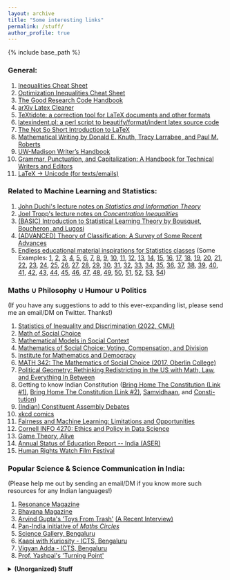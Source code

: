 ```yaml
---
layout: archive
title: "Some interesting links"
permalink: /stuff/
author_profile: true
---
```

{% include base_path %}

### General:
1. [Inequalities Cheat Sheet](http://www.lkozma.net/inequalities_cheat_sheet/)
2. [Optimization Inequalities Cheat Sheet](https://fa.bianp.net/blog/2017/optimization-inequalities-cheatsheet/)
3. [The Good Research Code Handbook](https://goodresearch.dev/index.html)
4. [arXiv Latex Cleaner](https://github.com/google-research/arxiv-latex-cleaner)
5. [TeXtidote: a correction tool for LaTeX documents and other formats](https://github.com/sylvainhalle/textidote)
6. [latexindent.pl: a perl script to beautify/format/indent latex source code](https://github.com/cmhughes/latexindent.pl)
7. [The Not So Short Introduction to LaTeX](https://tobi.oetiker.ch/lshort/lshort.pdf)
8. [Mathematical Writing by Donald E. Knuth, Tracy Larrabee, and Paul M. Roberts](https://jmlr.csail.mit.edu/reviewing-papers/knuth_mathematical_writing.pdf)
9. [UW-Madison Writer’s Handbook](https://writing.wisc.edu/handbook/)
10. [Grammar, Punctuation, and Capitalization: A Handbook for Technical Writers and Editors](https://ntrs.nasa.gov/citations/19900017394)
11. [LaTeX -> Unicode (for texts/emails)](https://www.unicodeit.net/)

### Related to Machine Learning and Statistics:
1. [John Duchi's lecture notes on _Statistics and Information Theory_](https://web.stanford.edu/class/stats311/lecture-notes.pdf)
2. [Joel Tropp's lecture notes on _Concentration Inequalities_](https://tropp.caltech.edu/notes/Tro21-Probability-High-LN-corr.pdf)
3. [(BASIC) Introduction to Statistical Learning Theory by Bousquet, Boucheron, and Lugosi](https://econ.upf.edu/~lugosi/mlss_slt.pdf)
4. [(ADVANCED) Theory of Classification: A Survey of Some Recent Advances](https://econ.upf.edu/~lugosi/esaimsurvey.pdf)
5. [Endless educational material inspirations for Statistics classes](https://www.tandfonline.com/loi/utas20) (Some Examples: [1](https://www.tandfonline.com/doi/abs/10.1198/0003130042836), [2](https://www.jstor.org/stable/2685844), [3](https://www.tandfonline.com/doi/full/10.1080/00031305.2020.1717620), [4](https://www.tandfonline.com/doi/full/10.1080/00031305.2019.1583913), [5](https://www.jstor.org/stable/2683975), [6](https://www.jstor.org/stable/2684491), [7](https://www.jstor.org/stable/2685679), [8](https://www.jstor.org/stable/2684602), [9](https://www.jstor.org/stable/2685208), [10](https://www.jstor.org/stable/2685173), [11](https://www.tandfonline.com/doi/abs/10.1080/00031305.1998.10480559), [12](https://www.jstor.org/stable/2684093), [13](https://www.jstor.org/stable/2685871), [14](https://www.jstor.org/stable/2683166), [15](https://www.tandfonline.com/doi/abs/10.1198/000313001300339897), [16](https://www.jstor.org/stable/2684568), [17](https://www.jstor.org/stable/2683942), [18](https://www.jstor.org/stable/2684511), [19](https://www.tandfonline.com/doi/abs/10.1080/00031305.2000.10474526), [20](https://www.jstor.org/stable/2683105), [21](https://www.jstor.org/stable/2685338), [22](https://www.jstor.org/stable/2684808), [23](https://www.tandfonline.com/doi/abs/10.1198/tast.2009.08210), [24](https://www.jstor.org/stable/2683704), [25](https://www.jstor.org/stable/2684811), [26](https://www.jstor.org/stable/2682899), [27](https://www.jstor.org/stable/2684616), [28](https://www.jstor.org/stable/2683247), [29](https://www.tandfonline.com/doi/abs/10.1198/000313001317098149), [30](https://www.jstor.org/stable/2685201), [31](https://www.jstor.org/stable/2685133), [32](https://www.tandfonline.com/doi/abs/10.1198/000313002753631330), [33](https://www.jstor.org/stable/2684655), [34](https://www.jstor.org/stable/2684655), [35](https://www.jstor.org/stable/2683467), [36](https://www.tandfonline.com/doi/abs/10.1198/0003130031630), [37](https://www.jstor.org/stable/2684922), [38](https://www.jstor.org/stable/2683222), [39](https://www.jstor.org/stable/2685328), [40](https://www.jstor.org/stable/2685031), [41](https://www.tandfonline.com/doi/abs/10.1198/tast.2010.09132), [42](https://www.jstor.org/stable/2684086), [43](https://www.tandfonline.com/doi/abs/10.1080/00031305.1998.10480530), [44](https://www.tandfonline.com/doi/abs/10.1198/0003130032413), [45](https://www.jstor.org/stable/2684309), [46](https://www.tandfonline.com/doi/abs/10.1198/tast.2009.08205), [47](https://www.tandfonline.com/doi/abs/10.1080/00031305.1997.10473959), [48](https://www.tandfonline.com/doi/full/10.1080/00031305.2015.1089789), [49](https://www.jstor.org/stable/2685084), [50](http://www.stat.columbia.edu/~gelman/research/published/asa_pvalues.pdf), [51](https://www.jstor.org/stable/2683253), [52](https://www.jstor.org/stable/2685212), [53](https://www.tandfonline.com/doi/abs/10.1198/tast.2010.09058), [54](https://www.tandfonline.com/doi/abs/10.1198/000313008X332421))

### Maths $\cup$ Philosophy $\cup$ Humour $\cup$ Politics
(If you have any suggestions to add to this ever-expanding list, please send me an email/DM on Twitter. Thanks!)
1. [Statistics of Inequality and Discrimination (2022, CMU)](https://www.stat.cmu.edu/~cshalizi/ineq/22/)
2. [Math of Social Choice](https://sites.tufts.edu/socialchoice/)
3. [Mathematical Models in Social Context](https://sites.tufts.edu/models/)
4. [Mathematics of Social Choice: Voting, Compensation, and Division](https://www.google.com/books/edition/Mathematics_of_Social_Choice/dccBaphP1G4C?hl=en&gbpv=0)
5. [Institute for Mathematics and Democracy](https://mathematics-democracy-institute.org/education-resources/)
6. [MATH 342: The Mathematics of Social Choice (2017, Oberlin College)](https://www2.oberlin.edu/faculty/kwoods/math342.html)
7. [Political Geometry: Rethinking Redistricting in the US with Math, Law, and Everything In Between](https://mggg.org/gerrybook.html)
8. Getting to know Indian Constitution ([Bring Home The Constitution (Link #1)](https://www.youtube.com/playlist?list=PLD0K3mAIEYxfWmrxdp8McNBDwCDWI2URk), [Bring Home The Constitution (Link #2)](https://koodam.org/#primary), [Samvidhaan](https://www.youtube.com/watch?v=0U9KDQnIsNk), and [Consti-tution](https://www.newslaundry.com/consti-tuition))
9. [(Indian) Constituent Assembly Debates](https://www.constitutionofindia.net/constitution-assembly-debates/)
10. [xkcd comics](https://xkcd.com/)
11. [Fairness and Machine Learning: Limitations and Opportunities](https://fairmlbook.org/)
12. [Cornell INFO 4270: Ethics and Policy in Data Science](https://docs.google.com/document/d/1GV97qqvjQNvyM2I01vuRaAwHe9pQAZ9pbP7KkKveg1o/edit)
13. [Game Theory, Alive](https://homes.cs.washington.edu/~karlin/GameTheoryBook.pdf)
14. [Annual Status of Education Report -- India (ASER)](https://asercentre.org/)
15. [Human Rights Watch Film Festival](https://ff.hrw.org/)

### Popular Science & Science Communication in India:
(Please help me out by sending an email/DM if you know more such resources for any Indian languages!)
1. [Resonance Magazine](https://www.ias.ac.in/listing/issues/reso)
2. [Bhavana Magazine](https://bhavana.org.in/)
3. [Arvind Gupta's 'Toys From Trash'](http://arvindguptatoys.com/) [(A Recent Interview)](https://www.youtube.com/watch?v=1ZItgy0yKP0)
4. [Pan-India initiative of _Maths Circles_](https://www.icts.res.in/outreach/maths-circle-india)
5. [Science Gallery, Bengaluru](https://bengaluru.sciencegallery.com/)
6. [Kaapi with Kuriosity - ICTS, Bengaluru](https://www.icts.res.in/outreach/kaapi-with-kuriosity)
7. [Vigyan Adda - ICTS, Bengaluru](https://www.icts.res.in/outreach/vigyan-adda)
8. [Prof. Yashpal's 'Turning Point'](https://scroll.in/video/845070/watch-this-film-is-a-tribute-to-scientist-yash-pal-1926-2017-who-made-science-easy-for-children)

<details>
 
 <summary><b>(Unorganized) Stuff</b></summary>
 
 I plan to add more stuff here and sort it on a semi-regular basis.

1. [The "What Is...?" column](https://arminstraub.com/math/what-is-column)
2. [Cosma's amazing notes](http://bactra.org/notebooks/)
3. [CSC2541 Winter 2022 Topics in Machine Learning: Neural Net Training Dynamics](https://www.cs.toronto.edu/~rgrosse/courses/csc2541_2022/)
4. [Differential geometry for machine learning](https://metacademy.org/roadmaps/rgrosse/dgml)

</details>


<!---
**Personal Library**
 
| Author | Title | Subject/Genre | Notes |
| ----------- | ----------- | ----------- | ----------- |
| Stern, Jessica and Berger, J.M. | ISIS - State of Terror | Politics |  |
| Jha, D.N. | The Myth of Holy Cow | History |  |
| Nasar, Sylvia | A Beautiful Mind | Biography |  |
| Farmelo, Graham | The Strangest Man | Biography |  |
| Schama, Simon | Belonging: The Story of Jews | History |  |
| Sobel, Dava | Longitude | Science History |  |
| Cathcart, Thomas & Klein, Daniel | Plato and Platypus Walk Into A Bar: Understanding Philosophy Through Jokes | Philosophy |  |
| Satrapi, Marjane | Persepolis | Memoir |  |
| Spiegelman, Art | Maus | Memoir |  |
| Weinberg, Steven | To Explain The World | Science History |  |
| Lahiri, Jhumpa | In Other Words | Non-fiction |  |
| Smith, Keri | Wreck This Journal | Journalling |  |
| Feynman, Richard | Surely You're Joking, Mr. Feynman | Memoir |  |
| Khetan, Ashish | Undercover | Political History |  |
| Rajan, Nalini | The Story of Secularism | History |  |
| Fry, Stephen | Mythos | Mythology |  |
| Sagan, Carl | Pale Blue Dot | Popular Science |  |
| Sainath, P. | Everybody Loves A Good Drought | Politics |  |
| Moore, Alan | Watchmen | Science-fiction |  |
| Morrison, Grant & Mahnke, Doug & Jones, J.G. | Final Crisis | Science-fiction |  |
| Herbert, Frank | Dune | Science-fiction |  |
| Weir, Andy | The Martian | Science-fiction |  |
| Hedayat, Sadegh | The Blind Owl | Fiction |  |
| Murakami, Haruki | The Wind Up Bird Chronicles | Fiction |  | 
| Pynchon, Thomas | Gravity's Rainbow | Historical Fiction |  |
| Rowling, J.K. | Harry Potter & The Prisoner Of Azkaban | Fantasy |  |
| Rowling, J.K. | Harry Potter & The Order of The Phoenix | Fantasy |  |
| Rowling, J.K. | Tales of Beedle the Bard | Fantasy |  |
| Tolkien, J.R.R. | The Hobbit | Fantasy |  |
| Tolkien, J.R.R. | The Lord of the Rings Trilogy | Fantasy |  |
| Tolkien, J.R.R. | Children of Hurin | Fantasy |  |
| Tolkien, J.R.R. | Silmarilion | Fantasy |  |
| Tolkien, J.R.R. | Unfinished Tales | Fantasy |  | 
| Tolkien, J.R.R. | The Legend of Sigurd and Gudrun | Fantasy |  |
| Paolini, Christopher | Eragon | Fantasy |  | 
| Rushdie, Salman | Midnight's Children | Fiction |  | 
| Lutgendorf, Philip | Tulsidas: The Epic of Rama Volume 1 | Fiction |  | 
| Funke, Cornelia | The Thief Lord | Fiction |  | 
| Zafón, Carlos Ruiz | The Shadow of the Wind | Fiction |  | 
| Singh, Khushwant | Train to Pakistan | Fiction |  |
| Tharoor, Shashi | The Great Indian Novel | Fiction |  |
| Wodehouse, P.G. | The Best of PG Wodehouse | Fiction |  |
| Wodehouse, P.G. | P G Wodehouse Collection Vol. I | Fiction | on Audible |
| Doyle, Arthur C. | Sherlock Holmes: The Definitive Collection | Fiction | on Audible |
| Sharma, Pandit Vishnu & Chandiramani, G.L. | Panchtantra | Fiction | on Audible |

> _More titles to be added soon..._


# Interesting papers, articles, blogs, books...

## Interesting Blogs on Machine Learning, Maths, and Computer Science

1. [Distill.pub](https://distill.pub)
2. https://blog.christianperone.com/page/3/
3. https://t.co/qvqNbaIXxR?amp=1
4. Entropic Flow: https://meisong541.github.io/
5. https://onionesquereality.wordpress.com/index-all-posts/
6. Inference.vc
7. Off the convex path
8. CalculatedContent
9. A Butterfly Valley
10. https://locuslab.github.io/
11. I'm a bandit - Bubeck
12. https://lilianweng.github.io/lil-log/
13. Francis Bach's blog
14. https://vincentherrmann.github.io/blog/wasserstein/
15. fa.bianp.net
16. http://blog.mrtz.org/2013/09/07/the-zen-of-gradient-descent.html
17. mloss.org - ML open source sorftware
18. Libres pensées d'un mathématicien ordinaire - http://djalil.chafai.net/blog/
19. https://rufflewind.com/2016-12-30/reverse-mode-automatic-differentiation
20. https://wiseodd.github.io/techblog/
21. http://www.physicsmeetsml.org
22. https://tuananhle.co.uk/notes/
23. https://timvieira.github.io/blog/
24. https://ajolicoeur.wordpress.com/adversarial-score-matching-and-consistent-sampling/
25. Understanding NTK: Rajat's Blog
26. Vene.ro: https://vene.ro/blog/mirror-descent.html
27. https://speechbrain.github.io/
28. preetum.nakkiran.org/misc/gauss
29. https://nhigham.com/category/what-is/
30. http://www.pokutta.com/blog/
31. https://nuit-blanche.blogspot.com

> More to be added.

### Problem Solving Techniques in Maths
1. tricki.org/article/Create_an_epsilon_of_room
2. tricki.org/article/Existence_proofs

> More to be added.

### Scientific computing:
1. netlib.org/misc/faq.html#2.1
2. netlib.org/bib/gams.html
3. solon.cma.univie.ac.at/glopt.html

> More to be added.

### Interesting blog on Compressed Sensing:
1. https://nuit-blanche.blogspot.com/search/label/grouptesting

> More to be added.

### Deep Learning & PyTorch
1. https://fleuret.org/dlc/

> More to be added.

--->

<!---
## Books (genre-wise)

> To be updated soon.

## Machine Learning and Deep Learning 

> To be updated soon.

## Computers and Computing

> To be updated soon.

## Geometric Deep Learning

> To be updated soon.

## Causal Inference-based Machine Learning

> To be updated soon.


## Interesting Links for GROUP THEORY

> To be updated soon.

-->

<!---
List of Books I own (/used to)

Academic
Analysis-I by Tao (with me)
Principles of Quantum Mechanics by R Shankar (with me)
BM Sharma - Optics, Mechanis I (with me)
Quantum Mechanics by J Sakurai (with me)
Lectures on Quantum Mechanics by Dirac (with me)
Intro to algorithms by T. Cormen (with me)
Power systems switchgear & protection (missing/left it somewhere deliberately)
Sadiku - Electrical Circuits (Missing/I left in Jamnagar)
Arfken & Weber - maths for scientists and engineers (missing)
A first book of Quantum field theory by A. Lahiri (missing)
Complex Variables (Cambridge) - Fokas and Albowitz (missing)
Classical Mechanics - PS Joag, NC Rana (Missing)
PRINCIPLES OF MATHEMATICAL Analysis - Rudin (with me)
Electrodynamics by J D Jackson (lost)
Signals and Systems by Oppenheim - with me
Data structures and algorithms in C - Mark Weiss (with me)
Understanding Machine Learning : From Theory to Algorithms (with me)
Matrix Analysis by Horn & Johnson (with me)
Analysis by It's History by E. Hairer & G. Wanner (with me, photocopy)
Mathematical Analysis (Functions of one variable) by Mariano Giaquinta & Giuseppe Modica - (with me, photocopy)
The Cauchy-Schwarz Masterclass by J. Michael Steele (with me)


Popular/Recreational Science
Six easy pieces by R Feynman (with me)
Skywatching (Fog City Press) (with me)
Feynman's Tips on Physics (with me)
What if? XKCD (with me)
The changing universe Big bang and after (new horizons publications) (with me)
The Magical Maze by Ian Stewart (with me)
Ruler & Compass by Andrew Sutton (with me) - Wooden Books Publication Series
Questions and Problems in School Physics by I.Tarasov and A. Tarasova (with me)
Mathematical Circles (Russian Experience) - lost
Does God Play Dice by Ian Stewart (with me)
Game, Set And Math by Ian Stewart (with me)
Things to make and do in the fourth dimension by Matt Parker (with me)
Through Two Doors at Once by Anil Ananthaswamy (with me)
Mathematics Magic & Mystery by Martin Gardner (with me)
The Nothing That Is Zero: A Natural History Of Zero by Robert Kaplan (with me)
One, Two, Three,... Infinity by George Gamow (with me)
The Creation Of The Universe by George Gamow (with me)
The Descent of Man by Charles Darwin (with me)
Short history of nearly everything (I have)
Feynman's Tips on Physics (I have)
For the Love of Physics by Walter Lewin (with me)
Science for everyone: Nature of Magnetism (with me)
relativity - the special and general theory by A Einstein (with me)
The Strange Theory of the Quantum by Banesh Hoffman (with me)
How To Solve It by George Polya (with me)
Problems in Physics by S. S. Krotov (Science for Everyone series) (with me)
What is Life? By Schrödinger (with me)
The Mathematical Mechanic by Mark Levi (with me)
Quantum Revolution I: The Breakthrough by G Venkatraman (with me)
Why Are Things The Way They Are? By G Venkatraman (with me)



Miscellaneous
Kaplan GRE book (with me, at home)
Princeton GRE Prep (with me)

-->
